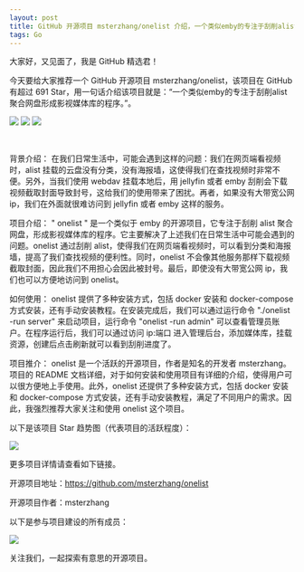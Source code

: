 ```yaml
---
layout: post
title: GitHub 开源项目 msterzhang/onelist 介绍，一个类似emby的专注于刮削alist聚合网盘形成影视媒体库的程序。
tags: Go
---
```


大家好，又见面了，我是 GitHub 精选君！

今天要给大家推荐一个 GitHub 开源项目 msterzhang/onelist，该项目在 GitHub 有超过 691 Star，用一句话介绍该项目就是：“一个类似emby的专注于刮削alist聚合网盘形成影视媒体库的程序。”。

![](https://raw.githubusercontent.com/msterzhang/onelist/master/./docs/imgs/01.png)
![](https://raw.githubusercontent.com/msterzhang/onelist/master/./docs/imgs/02.png)
![](https://raw.githubusercontent.com/msterzhang/onelist/master/./docs/images/03.png)





​    



背景介绍：
在我们日常生活中，可能会遇到这样的问题：我们在网页端看视频时，alist 挂载的云盘没有分类，没有海报墙，这使得我们在查找视频时非常不便。另外，当我们使用 webdav 挂载本地后，用 jellyfin 或者 emby 刮削会下载视频截取封面导致封号，这给我们的使用带来了困扰。再者，如果没有大带宽公网 ip，我们在外面就很难访问到 jellyfin 或者 emby 这样的服务。

项目介绍：
" onelist " 是一个类似于 emby 的开源项目，它专注于刮削 alist 聚合网盘，形成影视媒体库的程序。它主要解决了上述我们在日常生活中可能会遇到的问题。onelist 通过刮削 alist，使得我们在网页端看视频时，可以看到分类和海报墙，提高了我们查找视频的便利性。同时，onelist 不会像其他服务那样下载视频截取封面，因此我们不用担心会因此被封号。最后，即使没有大带宽公网 ip，我们也可以方便地访问到 onelist。

如何使用：
onelist 提供了多种安装方式，包括 docker 安装和 docker-compose 方式安装，还有手动安装教程。在安装完成后，我们可以通过运行命令 "./onelist -run server" 来启动项目，运行命令 "onelist -run admin" 可以查看管理员账户。在程序运行后，我们可以通过访问 ip:端口 进入管理后台，添加媒体库，挂载资源，创建后点击刷新就可以看到刮削进度了。

项目推介：
onelist 是一个活跃的开源项目，作者是知名的开发者 msterzhang。项目的 README 文档详细，对于如何安装和使用项目有详细的介绍，使得用户可以很方便地上手使用。此外，onelist 还提供了多种安装方式，包括 docker 安装和 docker-compose 方式安装，还有手动安装教程，满足了不同用户的需求。因此，我强烈推荐大家关注和使用 onelist 这个项目。





以下是该项目 Star 趋势图（代表项目的活跃程度）：

![](https://api.star-history.com/svg?repos=msterzhang/onelist&type=Timeline)

更多项目详情请查看如下链接。

开源项目地址：https://github.com/msterzhang/onelist 

开源项目作者：msterzhang

以下是参与项目建设的所有成员：

![](https://contrib.rocks/image?repo=msterzhang/onelist)

关注我们，一起探索有意思的开源项目。

